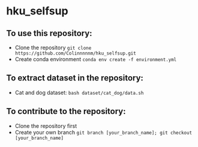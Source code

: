 # hku_selfsup

## To use this repository:

- Clone the repository ```git clone https://github.com/Colinnnnnm/hku_selfsup.git```
- Create conda environment ```conda env create -f environment.yml```


## To extract dataset in the repository:
- Cat and dog dataset: ```bash dataset/cat_dog/data.sh```

## To contribute to the repository:
- Clone the repository first
- Create your own branch ```git branch [your_branch_name]; git checkout [your_branch_name]```